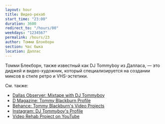 ```yaml
---
layout: hour
title: Видео-рехаб
start_time: "23:00"
duration: 3600
redirect_to: "/hours/00"
weekdays: "1234567"
permalink: /hours/23
author: Томми Блэкборн
section: Час быка
location: Даллас
---
```



Томми Блекборн, также известный как DJ Tommyboy из Далласа, — это диджей и видео-художник, который специализируется на создании миксов в стиле ретро и VHS-эстетики.

См. также:

- [Dallas Observer: Mixtape with DJ Tommyboy](https://www.dallasobserver.com/music/dallas-observer-mixtape-with-tommyboy-8698232)
- [D Magazine: Tommy Blackburn Profile](https://www.dmagazine.com/arts-entertainment/2012/06/profile-why-dj-tommyboy-is-one-of-dallas-most-notable-djs/)
- [Behance: Tommy Blackburn's Video Projects](https://www.behance.net/whoistommy)
- [Instagram: DJ Tommyboy's Profile](https://www.instagram.com/whoistommy)
- [Video Rehab Project on YouTube](https://www.youtube.com/results?search_query=video+rehab+tommyboy+dallas)
